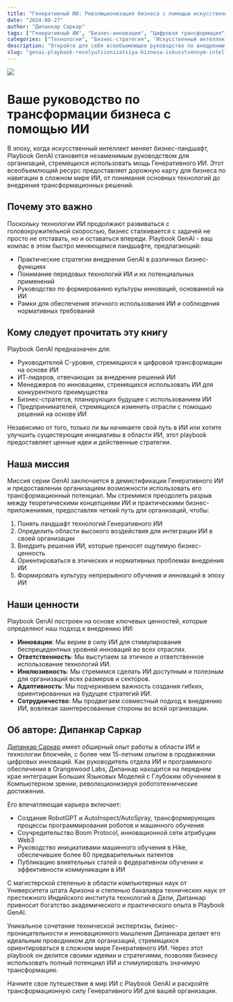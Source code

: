 ```yaml
---
title: "Генеративный ИИ: Революционизация бизнеса с помощью искусственного интеллекта"
date: "2024-08-27"
author: "Дипанкар Саркар"
tags: ["Генеративный ИИ", "Бизнес-инновации", "Цифровая трансформация", "ИИ-стратегия", "Машинное обучение"]
categories: ["Технологии", "Бизнес-стратегия", "Искусственный интеллект"]
description: "Откройте для себя всеобъемлющее руководство по внедрению Генеративного ИИ в вашей организации. Узнайте, как использовать передовые технологии ИИ для стимулирования инноваций, повышения эффективности и сохранения лидерства в быстро меняющемся бизнес-ландшафте."
slug: "genai-playbook-revolyutsionizatsiya-biznesa-iskusstvennym-intellektom"
---
```


![](index.png)

# Ваше руководство по трансформации бизнеса с помощью ИИ

В эпоху, когда искусственный интеллект меняет бизнес-ландшафт, Playbook GenAI становится незаменимым руководством для организаций, стремящихся использовать мощь Генеративного ИИ. Этот всеобъемлющий ресурс предоставляет дорожную карту для бизнеса по навигации в сложном мире ИИ, от понимания основных технологий до внедрения трансформационных решений.

## Почему это важно

Поскольку технологии ИИ продолжают развиваться с головокружительной скоростью, бизнес сталкивается с задачей не просто не отставать, но и оставаться впереди. Playbook GenAI - ваш компас в этом быстро меняющемся ландшафте, предлагающий:

- Практические стратегии внедрения GenAI в различных бизнес-функциях
- Понимание передовых технологий ИИ и их потенциальных применений
- Руководство по формированию культуры инноваций, основанной на ИИ
- Рамки для обеспечения этичного использования ИИ и соблюдения нормативных требований

## Кому следует прочитать эту книгу

Playbook GenAI предназначен для:

- Руководителей C-уровня, стремящихся к цифровой трансформации на основе ИИ
- ИТ-лидеров, отвечающих за внедрение решений ИИ
- Менеджеров по инновациям, стремящихся использовать ИИ для конкурентного преимущества
- Бизнес-стратегов, планирующих будущее с использованием ИИ
- Предпринимателей, стремящихся изменить отрасли с помощью решений на основе ИИ

Независимо от того, только ли вы начинаете свой путь в ИИ или хотите улучшить существующие инициативы в области ИИ, этот playbook предоставляет ценные идеи и действенные стратегии.

## Наша миссия

Миссия серии GenAI заключается в демистификации Генеративного ИИ и предоставлении организациям возможности использовать его трансформационный потенциал. Мы стремимся преодолеть разрыв между теоретическими концепциями ИИ и практическими бизнес-приложениями, предоставляя четкий путь для организаций, чтобы:

1. Понять ландшафт технологий Генеративного ИИ
2. Определить области высокого воздействия для интеграции ИИ в своей организации
3. Внедрить решения ИИ, которые приносят ощутимую бизнес-ценность
4. Ориентироваться в этических и нормативных проблемах внедрения ИИ
5. Формировать культуру непрерывного обучения и инноваций в эпоху ИИ

## Наши ценности

Playbook GenAI построен на основе ключевых ценностей, которые определяют наш подход к внедрению ИИ:

- **Инновации**: Мы верим в силу ИИ для стимулирования беспрецедентных уровней инноваций во всех отраслях.
- **Ответственность**: Мы выступаем за этичное и ответственное использование технологий ИИ.
- **Инклюзивность**: Мы стремимся сделать ИИ доступным и полезным для организаций всех размеров и секторов.
- **Адаптивность**: Мы подчеркиваем важность создания гибких, ориентированных на будущее стратегий ИИ.
- **Сотрудничество**: Мы продвигаем совместный подход к внедрению ИИ, вовлекая заинтересованные стороны во всей организации.

## Об авторе: Дипанкар Саркар

[Дипанкар Саркар](https://www.dipankar.name) имеет обширный опыт работы в области ИИ и технологии блокчейн, с более чем 15-летним опытом в продвижении цифровых инноваций. Как руководитель отдела ИИ и программного обеспечения в Orangewood Labs, Дипанкар находится на переднем крае интеграции Больших Языковых Моделей с Глубоким обучением в Компьютерном зрении, революционизируя робототехнические достижения.

Его впечатляющая карьера включает:

- Создание RobotGPT и AutoInspect/AutoSpray, трансформирующих процессы программирования роботов и машинного обучения
- Соучредительство Boom Protocol, инновационной сети атрибуции Web3
- Руководство инициативами машинного обучения в Hike, обеспечившее более 60 предварительных патентов
- Публикацию влиятельных статей о федеративном обучении и эффективности коммуникации в ИИ

С магистерской степенью в области компьютерных наук от Университета штата Аризона и степенью бакалавра технических наук от престижного Индийского института технологий в Дели, Дипанкар привносит богатство академического и практического опыта в Playbook GenAI.

Уникальное сочетание технической экспертизы, бизнес-проницательности и инновационного мышления Дипанкара делает его идеальным проводником для организаций, стремящихся ориентироваться в сложном мире Генеративного ИИ. Через этот playbook он делится своими идеями и стратегиями, позволяя бизнесу использовать полный потенциал ИИ и стимулировать значимую трансформацию.

Начните свое путешествие в мир ИИ с Playbook GenAI и раскройте трансформационную силу Генеративного ИИ для вашей организации.